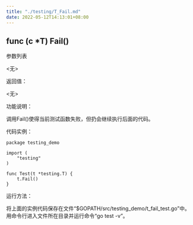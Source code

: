 ```yaml
---
title: "./testing/T_Fail.md"
date: 2022-05-12T14:13:01+08:00
---
```

## func (c *T) Fail()

参数列表

  <无>

返回值：

  <无>

功能说明：

调用Fail()使得当前测试函数失败，但扔会继续执行后面的代码。

代码实例：

	package testing_demo

	import (
		"testing"
	)

	func Test(t *testing.T) {
		t.Fail()
	}

运行方法：

将上面的实例代码保存在文件“$GOPATH/src/testing_demo/t_fail_test.go”中。用命令行进入文件所在目录并运行命令“go test -v”。
